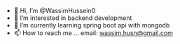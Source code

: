 - 👋 Hi, I’m @WassimHussein0
- 👀 I’m interested in backend development
- 🌱 I’m currently learning spring boot api with mongodb
- 📫 How to reach me ... email: wassim.husn@gmail.com
  

<!---
wassim-edu/wassim-edu is a ✨ special ✨ repository because its `README.md` (this file) appears on your GitHub profile.
You can click the Preview link to take a look at your changes.
--->
